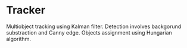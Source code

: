 # Tracker
Multiobject tracking using Kalman filter.
Detection involves backgorund substraction and Canny edge.
Objects assignment using Hungarian algorithm.
